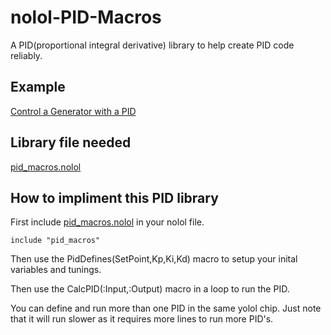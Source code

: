 # nolol-PID-Macros
A PID(proportional integral derivative) library to help create PID code reliably.

## Example

[Control a Generator with a PID](Example_Generator.nolol)

## Library file needed
[pid_macros.nolol](pid_macros.nolol)

## How to impliment this PID library

First include [pid_macros.nolol](pid_macros.nolol) in your nolol file.

`include "pid_macros"`

Then use the PidDefines(SetPoint,Kp,Ki,Kd) macro to setup your inital variables and tunings.

Then use the CalcPID(:Input,:Output) macro in a loop to run the PID.

You can define and run more than one PID in the same yolol chip. Just note that it will run slower as it requires more lines to run more PID's.

